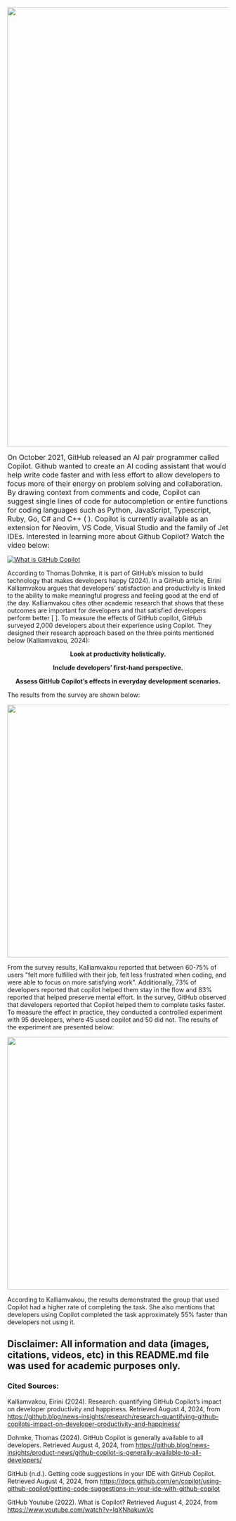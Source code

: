 <div align="center">
  <img src="https://github.blog/wp-content/uploads/2022/06/Copilot.jpeg?resize=1200%2C630" width="1000">
</div>

<span style="font-size:16;">On October 2021, GitHub released an AI pair programmer called Copilot. Github wanted to create an AI coding assistant that would help write code faster and with less effort to allow developers to focus more of their energy on problem solving and collaboration. By drawing context from comments and code, Copilot can suggest single lines of code for autocompletion or entire functions for coding languages such as Python, JavaScript, Typescript, Ruby, Go, C# and C++ ( ). Copilot is currently available as an extension for Neovim, VS Code, Visual Studio and the family of Jet IDEs. Interested in learning more about Github Copilot? Watch the video below:</span>

[![What is GitHub Copilot](https://img.youtube.com/vi/IqXNhakuwVc/0.jpg)](https://www.youtube.com/watch?v=IqXNhakuwVc)

According to Thomas Dohmke, it is part of GitHub’s mission to build technology that makes developers happy (2024). In a GitHub article, Eirini Kalliamvakou argues that developers’ satisfaction and productivity is linked to the ability to make meaningful progress and feeling good at the end of the day. Kalliamvakou cites other academic research that shows that these outcomes are important for developers and that satisfied developers perform better [ ].
To measure the effects of GitHub copilot, GitHub surveyed 2,000 developers about their experience using Copilot. They designed their research approach based on the three points mentioned below (Kalliamvakou, 2024): 
<p style="text-align: center"><b>Look at productivity holistically.</b></p>

<p style="text-align: center"><b>Include developers’ first-hand perspective.</b></p>

<p style="text-align: center"><b>Assess GitHub Copilot’s effects in everyday development scenarios.</b></p>

The results from the survey are shown below:

<div align="center">
  <img src="https://github.blog/wp-content/uploads/2022/09/copilot1.png?resize=1024%2C1024" width="575">
</div>

From the survey results, Kalliamvakou reported that between 60-75% of users "felt more fulfilled with their job, felt less frustrated when coding, and were able to focus on more satisfying work". Additionally, 73% of developers reported that copilot helped them stay in the flow and 83% reported that helped preserve mental effort. 
In the survey, GitHub observed that developers reported that Copilot helped them to complete tasks faster. To measure the effect in practice, they conducted a controlled experiment with 95 developers, where 45 used copilot and 50 did not. The results of the experiment are presented below:
 
<div align="center">
  <img src="https://github.blog/wp-content/uploads/2022/09/copitlot2.png?resize=1024%2C870" width="575">
</div>
                                                                                                      
According to Kalliamvakou, the results demonstrated the group that used Copilot had a higher rate of completing the task. She also mentions that developers using Copilot completed the task approximately 55% faster than developers not using it.

## Disclaimer: All information and data (images, citations, videos, etc) in this README.md file was used for academic purposes only. 

### **Cited Sources:**

Kalliamvakou, Eirini (2024). Research: quantifying GitHub Copilot’s impact on developer productivity and happiness. Retrieved August 4, 2024, from https://github.blog/news-insights/research/research-quantifying-github-copilots-impact-on-developer-productivity-and-happiness/

Dohmke, Thomas (2024). GitHub Copilot is generally available to all developers. Retrieved August 4, 2024, from https://github.blog/news-insights/product-news/github-copilot-is-generally-available-to-all-developers/

GitHub (n.d.). Getting code suggestions in your IDE with GitHub Copilot. Retrieved August 4, 2024, from https://docs.github.com/en/copilot/using-github-copilot/getting-code-suggestions-in-your-ide-with-github-copilot

GitHub Youtube (2022). What is Copilot? Retrieved August 4, 2024, from https://www.youtube.com/watch?v=IqXNhakuwVc
